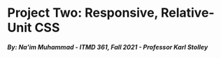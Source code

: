 # Project Two:  Responsive, Relative-Unit CSS
***By: Na'im Muhammad - ITMD 361, Fall 2021 - Professor Karl Stolley***

